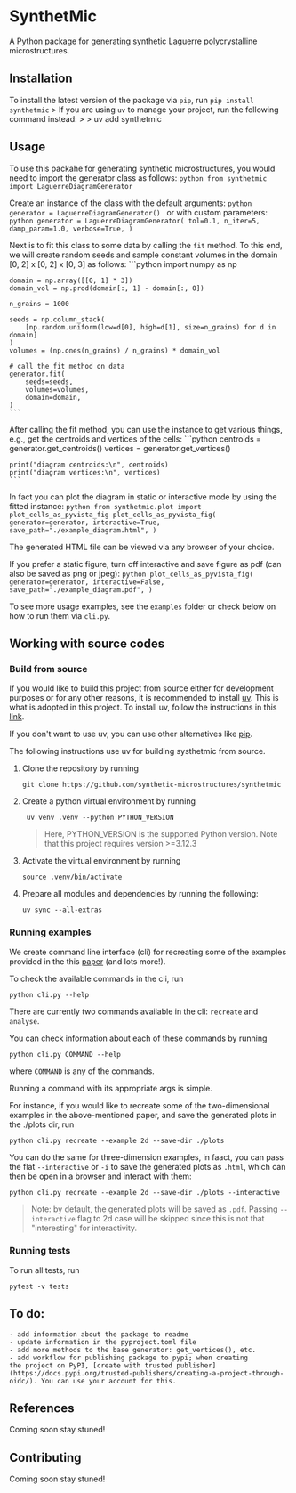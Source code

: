 # SynthetMic
A Python package for generating synthetic Laguerre polycrystalline microstructures.

## Installation
To install the latest version of the package via `pip`, run
    ```
    pip install synthetmic
    ```
    > If you are using `uv` to manage your project, run the following command instead:
    >
    > uv add synthetmic

## Usage
To use this packahe for generating synthetic microstructures, you would need to import the generator class as follows:
    ```python
    from synthetmic import LaguerreDiagramGenerator
    ```

Create an instance of the class with the default arguments:
    ```python
    generator = LaguerreDiagramGenerator()
    ```
or with custom parameters:
    ```python
    generator = LaguerreDiagramGenerator(
                    tol=0.1,
                    n_iter=5,
                    damp_param=1.0,
                    verbose=True,
    )
    ```

Next is to fit this class to some data by calling the `fit` method. To this end, we will create random seeds and sample constant volumes in the domain [0, 2] x [0, 2] x [0, 3] as follows:
    ```python
    import numpy as np
    
    domain = np.array([[0, 1] * 3])
    domain_vol = np.prod(domain[:, 1] - domain[:, 0])
    
    n_grains = 1000
    
    seeds = np.column_stack(
        [np.random.uniform(low=d[0], high=d[1], size=n_grains) for d in domain]
    )
    volumes = (np.ones(n_grains) / n_grains) * domain_vol
    
    # call the fit method on data
    generator.fit(
        seeds=seeds,
        volumes=volumes,
        domain=domain,
    )
    ```

After calling the fit method, you can use the instance to get various things, e.g., get the centroids and vertices of the cells:
    ```python
    centroids = generator.get_centroids()
    vertices = generator.get_vertices()
    
    print("diagram centroids:\n", centroids)
    print("diagram vertices:\n", vertices)
    ```

In fact you can plot the diagram in static or interactive mode by using the fitted instance:
    ```python
    from synthetmic.plot import plot_cells_as_pyvista_fig
    plot_cells_as_pyvista_fig(
        generator=generator,
        interactive=True,
        save_path="./example_diagram.html",
    )
    ```

The generated HTML file can be viewed via any browser of your choice.

If you prefer a static figure, turn off interactive and save figure as pdf (can also be saved as png or jpeg):
    ```python
    plot_cells_as_pyvista_fig(
        generator=generator,
        interactive=False,
        save_path="./example_diagram.pdf",
    )
    ```

To see more usage examples, see the `examples` folder or check below on how to run them via `cli.py`.


## Working with source codes
### Build from source
If you would like to build this project from source either for development purposes or for any other reasons, it is recommended to install [uv](https://docs.astral.sh/uv/). This is what is adopted in this project. To install uv, follow the instructions in this [link](https://docs.astral.sh/uv/getting-started/installation/).

If you don't want to use uv, you can use other alternatives like [pip](https://pip.pypa.io/en/stable/).

The following instructions use uv for building systhetmic from source.

1. Clone the repository by running

    ```
    git clone https://github.com/synthetic-microstructures/synthetmic
    ```

1. Create a python virtual environment by running

    ```
     uv venv .venv --python PYTHON_VERSION
    ```
    > Here, PYTHON_VERSION is the supported Python version. Note that this project requires version >=3.12.3

1. Activate the virtual environment by running

    ```
    source .venv/bin/activate
    ```

1. Prepare all modules and dependencies by running the following:

    ```
    uv sync --all-extras
    ```

### Running examples
We create command line interface (cli) for recreating some of the examples provided in the this [paper](https://www.tandfonline.com/doi/full/10.1080/14786435.2020.1790053) (and lots more!).

To check the available commands in the cli, run

```
python cli.py --help
```

There are currently two commands available in the cli: `recreate` and `analyse`.

You can check information about each of these commands by running

```
python cli.py COMMAND --help
```
where `COMMAND` is any of the commands.

Running a command with its appropriate args is simple.

For instance, if you would like to recreate some of the two-dimensional examples in the above-mentioned paper, and save the generated plots in the ./plots dir, run

```
python cli.py recreate --example 2d --save-dir ./plots
```
You can do the same for three-dimension examples, in faact, you can pass the flat `--interactive` or `-i` to save the generated plots as `.html`, which can then be open in a browser and interact with them:

```
python cli.py recreate --example 2d --save-dir ./plots --interactive
```

> Note: by default, the generated plots will be saved as `.pdf`. Passing `--interactive` flag to 2d case will be skipped since this is not that "interesting" for interactivity.

### Running tests
To run all tests, run

```
pytest -v tests
```

## To do:
    - add information about the package to readme
    - update information in the pyproject.toml file
    - add more methods to the base generator: get_vertices(), etc.
    - add workflow for publishing package to pypi; when creating
    the project on PyPI, [create with trusted publisher](https://docs.pypi.org/trusted-publishers/creating-a-project-through-oidc/). You can use your account for this.

## References
Coming soon stay stuned!

## Contributing
Coming soon stay stuned!
